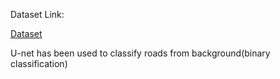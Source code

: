 Dataset Link:

[Dataset](https://www.kaggle.com/balraj98/deepglobe-road-extraction-dataset)


U-net has been used to classify roads from background(binary classification)
